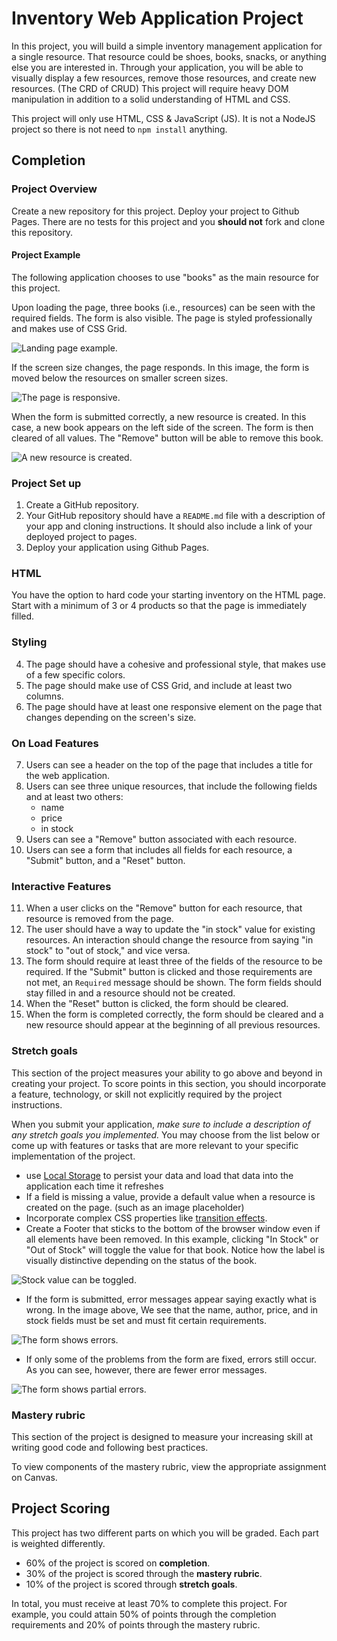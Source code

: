 # Inventory Web Application Project

In this project, you will build a simple inventory management application for a single resource. That resource could be shoes, books, snacks, or anything else you are interested in. Through your application, you will be able to visually display a few resources, remove those resources, and create new resources. (The CRD of CRUD) This project will require heavy DOM manipulation in addition to a solid understanding of HTML and CSS.

This project will only use HTML, CSS & JavaScript (JS). It is not a NodeJS project so there is not need to `npm install` anything.

## Completion

### Project Overview

Create a new repository for this project. Deploy your project to Github Pages.
There are no tests for this project and you **should not** fork and clone this repository.

#### Project Example

The following application chooses to use "books" as the main resource for this project.

Upon loading the page, three books (i.e., resources) can be seen with the required fields. The form is also visible. The page is styled professionally and makes use of CSS Grid.

![Landing page example.](./assets/landing-page.png)

If the screen size changes, the page responds. In this image, the form is moved below the resources on smaller screen sizes.

![The page is responsive.](./assets/responsive.png)

When the form is submitted correctly, a new resource is created. In this case, a new book appears on the left side of the screen. The form is then cleared of all values. The "Remove" button will be able to remove this book.

![A new resource is created.](./assets/create-new-resource.png)

### Project Set up

1. Create a GitHub repository.
1. Your GitHub repository should have a `README.md` file with a description of your app and cloning instructions. It should also include a link of your deployed project to pages.
1. Deploy your application using Github Pages.

### HTML

You have the option to hard code your starting inventory on the HTML page.
Start with a minimum of 3 or 4 products so that the page is immediately filled.

### Styling

4. The page should have a cohesive and professional style, that makes use of a few specific colors.
1. The page should make use of CSS Grid, and include at least two columns.
1. The page should have at least one responsive element on the page that changes depending on the screen's size.

### On Load Features

7. Users can see a header on the top of the page that includes a title for the web application.
1. Users can see three unique resources, that include the following fields and at least two others:
   - name
   - price
   - in stock
1. Users can see a "Remove" button associated with each resource.
1. Users can see a form that includes all fields for each resource, a "Submit" button, and a "Reset" button.

### Interactive Features

11. When a user clicks on the "Remove" button for each resource, that resource is removed from the page.
1. The user should have a way to update the "in stock" value for existing resources. An interaction should change the resource from saying "in stock" to "out of stock," and vice versa.
1. The form should require at least three of the fields of the resource to be required. If the "Submit" button is clicked and those requirements are not met, an `Required` message should be shown. The form fields should stay filled in and a resource should not be created.
1. When the "Reset" button is clicked, the form should be cleared.
1. When the form is completed correctly, the form should be cleared and a new resource should appear at the beginning of all previous resources.

### Stretch goals

This section of the project measures your ability to go above and beyond in creating your project. To score points in this section, you should incorporate a feature, technology, or skill not explicitly required by the project instructions.

When you submit your application, _make sure to include a description of any stretch goals you implemented._ You may choose from the list below or come up with features or tasks that are more relevant to your specific implementation of the project.

- use [Local Storage](https://developer.mozilla.org/en-US/docs/Web/API/Window/localStorage) to persist your data and load that data into the application each time it refreshes
- If a field is missing a value, provide a default value when a resource is created on the page. (such as an image placeholder)
- Incorporate complex CSS properties like [transition effects](https://css-tricks.com/almanac/properties/t/transition/).
- Create a Footer that sticks to the bottom of the browser window even if all elements have been removed.
  In this example, clicking "In Stock" or "Out of Stock" will toggle the value for that book. Notice how the label is visually distinctive depending on the status of the book.

![Stock value can be toggled.](./assets/toggle-in-stock.png)

- If the form is submitted, error messages appear saying exactly what is wrong. In the image above, We see that the name, author, price, and in stock fields must be set and must fit certain requirements.

![The form shows errors.](./assets/form-submit-errors.png)

- If only some of the problems from the form are fixed, errors still occur. As you can see, however, there are fewer error messages.

![The form shows partial errors.](./assets/form-submit-partial-errors.png)

### Mastery rubric

This section of the project is designed to measure your increasing skill at writing good code and following best practices.

To view components of the mastery rubric, view the appropriate assignment on Canvas.

## Project Scoring

This project has two different parts on which you will be graded. Each part is weighted differently.

- 60% of the project is scored on **completion**.
- 30% of the project is scored through the **mastery rubric**.
- 10% of the project is scored through **stretch goals**.

In total, you must receive at least 70% to complete this project. For example, you could attain 50% of points through the completion requirements and 20% of points through the mastery rubric.
